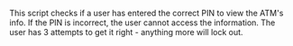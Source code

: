 This script checks if a user has entered the correct PIN to view the ATM's info.
If the PIN is incorrect, the user cannot access the information.
The user has 3 attempts to get it right - anything more will lock out.
